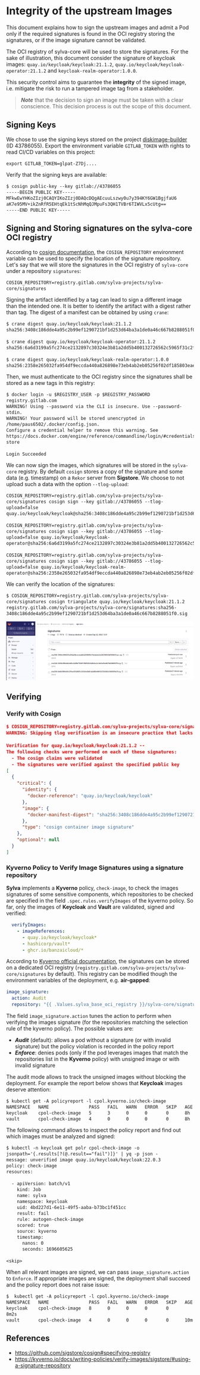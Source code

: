 # Integrity of the upstream Images

This document explains how to sign the upstream images and admit a Pod only if the required signatures is found in the OCI registry storing the signatures, or if the image signature cannot be validated.

The OCI registry of sylva-core will be used to store the signatures. For the sake of illustration, this document consider the signature  of keycloak images: `quay.io/keycloak/keycloak:21.1.2`, `quay.io/keycloak/keycloak-operator:21.1.2` and `keycloak-realm-operator:1.0.0`.

This security control aims to guarantee the **integrity** of the signed image, i.e. mitigate the risk to run a tampered image tag from a stakeholder.

> ***Note*** that the decision to sign an image must be taken with a clear conscience. This decision process is out the scope of this document.

## Signing Keys

We chose to use the signing keys stored on the project [diskimage-builder](https://gitlab.com/sylva-projects/sylva-elements/diskimage-builderusing) (ID 43786055). Export the environment variable `GITLAB_TOKEN` with rights to read CI/CD variables on this project:

```shell
export GITLAB_TOKEN=glpat-Z7Dj....
```

Verify that the signing keys are available:

```shell
$ cosign public-key --key gitlab://43786055
-----BEGIN PUBLIC KEY-----
MFkwEwYHKoZIzj0CAQYIKoZIzj0DAQcDQgAEcuuLszwy0u7y394KY6GW1BgjfaU6
aK7e95MV+ikZnRfR5EHtqEk1tScNhMqQJMpuFs3QH1TVBr6TIWVLx5cUtg==
-----END PUBLIC KEY-----
```

## Signing and Storing signatures on the sylva-core OCI registry

According to [cosign documentation](https://github.com/sigstore/cosign#specifying-registry),  the `COSIGN_REPOSITORY` environment variable can be used to specify the location of the signature repository. Let's say that we will store the signatures in the OCI registry of `sylva-core` under a repository `signatures`:

```shell
COSIGN_REPOSITORY=registry.gitlab.com/sylva-projects/sylva-core/signatures
```

Signing the artifact identified by a tag can lead to sign a different image than the intended one. It is better to identify the artifact with a digest rather than tag. The digest of a manifest can be obtained by using `crane`:

```shell
$ crane digest quay.io/keycloak/keycloak:21.1.2
sha256:3408c186dde4a95c2b99ef1290721bf1d253d64ba3a1de0a46c667b8288051f0

$ crane digest quay.io/keycloak/keycloak-operator:21.1.2
sha256:6a6d3199a5fc274ce2132897c30324e3b81a2dd5b400132726562c5965f31c2f

$ crane digest quay.io/keycloak/keycloak-realm-operator:1.0.0
sha256:2358e265032fa954df9eccda440a826898e73eb4ab2eb05256f02df185803eae
```

Then, we must authenticate to the OCI registry since the signatures shall be stored as a new tags in this registry:

```shell
$ docker login -u $REGISTRY_USER -p $REGISTRY_PASSWORD registry.gitlab.com
WARNING! Using --password via the CLI is insecure. Use --password-stdin.
WARNING! Your password will be stored unencrypted in /home/paus6502/.docker/config.json.
Configure a credential helper to remove this warning. See
https://docs.docker.com/engine/reference/commandline/login/#credentials-store

Login Succeeded
```

We can now sign the images, which signatures will be stored in the `sylva-core` registry. By default `cosign`  stores a copy of the signature and some data (e.g. timestamp) on a `Rekor` server from **Sigstore**. We choose to not upload such a data with the option `--tlog-upload`:

```shell
COSIGN_REPOSITORY=registry.gitlab.com/sylva-projects/sylva-core/signatures cosign sign --key gitlab://43786055 --tlog-upload=false quay.io/keycloak/keycloak@sha256:3408c186dde4a95c2b99ef1290721bf1d253d64ba3a1de0a46c667b8288051f0

COSIGN_REPOSITORY=registry.gitlab.com/sylva-projects/sylva-core/signatures cosign sign --key gitlab://43786055 --tlog-upload=false quay.io/keycloak/keycloak-operator@sha256:6a6d3199a5fc274ce2132897c30324e3b81a2dd5b400132726562c5965f31c2f

COSIGN_REPOSITORY=registry.gitlab.com/sylva-projects/sylva-core/signatures cosign sign --key gitlab://43786055 --tlog-upload=false quay.io/keycloak/keycloak-realm-operator@sha256:2358e265032fa954df9eccda440a826898e73eb4ab2eb05256f02df185803eae
```

We can verify the location of the signatures:

```shell
$ COSIGN_REPOSITORY=registry.gitlab.com/sylva-projects/sylva-core/signatures cosign triangulate quay.io/keycloak/keycloak:21.1.2
registry.gitlab.com/sylva-projects/sylva-core/signatures:sha256-3408c186dde4a95c2b99ef1290721bf1d253d64ba3a1de0a46c667b8288051f0.sig
```

![signatures](./img/security/sylva-core-signatures.png)

## Verifying

### Verify with Cosign

```json
$ COSIGN_REPOSITORY=registry.gitlab.com/sylva-projects/sylva-core/signatures cosign verify --key gitlab://43786055 --insecure-ignore-tlog quay.io/keycloak/keycloak:21.1.2 | jq
WARNING: Skipping tlog verification is an insecure practice that lacks of transparency and auditability verification for the signature.

Verification for quay.io/keycloak/keycloak:21.1.2 --
The following checks were performed on each of these signatures:
  - The cosign claims were validated
  - The signatures were verified against the specified public key
[
  {
    "critical": {
      "identity": {
        "docker-reference": "quay.io/keycloak/keycloak"
      },
      "image": {
        "docker-manifest-digest": "sha256:3408c186dde4a95c2b99ef1290721bf1d253d64ba3a1de0a46c667b8288051f0"
      },
      "type": "cosign container image signature"
    },
    "optional": null
  }
]
```

### Kyverno Policy to Verify Image Signatures using a signature repository

**Sylva** implements a **Kyverno** policy, `check-image`, to check the images signatures of some sensitive components, which repositories to be checked are specified in the field `.spec.rules.verifyImages` of the kyverno policy. So far, only the images of **Keycloak** and **Vault** are validated, signed and verified:

```yaml
  verifyImages:
    - imageReferences:
      - quay.io/keycloak/keycloak*
      - hashicorp/vault*
      - ghcr.io/banzaicloud/*
```

According to [Kyverno official documentation](https://kyverno.io/docs/writing-policies/verify-images/sigstore/#using-a-signature-repository), the signatures can be stored on a dedicated OCI registry (`registry.gitlab.com/sylva-projects/sylva-core/signatures` by default). This registry can be modified though the environment variables of the deployment, e.g. **air-gapped**:

```yaml
image_signature:
  action: Audit
  repository: "{{ .Values.sylva_base_oci_registry }}/sylva-core/signatures"
```

The field `image_signature.action` tunes the action to perform when verifying the images signature (for the repositories matching the selection rule of the kyverno policy). The possible values are:

- ***Audit*** (default): allows a pod without a signature (or with invalid signature) but the policy violation is recorded in the policy report
- ***Enforce***: denies pods (only if the pod leverages images that match the repositories list in the **Kyverno** policy) with unsigned image or with invalid signature

The audit mode allows to track the unsigned images without blocking the deployment. For example the report below shows that **Keycloak** images deserve attention:

```shell
$ kubectl get -A policyreport -l cpol.kyverno.io/check-image
NAMESPACE   NAME               PASS   FAIL   WARN   ERROR   SKIP   AGE
keycloak    cpol-check-image   5      3      0      0       0      8h
vault       cpol-check-image   4      0      0      0       0      8h
```

The following command allows to inspect the policy report and find out which images must be analyzed and  signed:

```shell
$ kubectl -n keycloak get polr cpol-check-image -o jsonpath='{.results[?(@.result=="fail")]}' | yq -p json -
message: unverified image quay.io/keycloak/keycloak:22.0.3
policy: check-image
resources:

  - apiVersion: batch/v1
    kind: Job
    name: sylva
    namespace: keycloak
    uid: 4bd227d1-6e11-49f5-aaba-b73bc1f451cc
    result: fail
    rule: autogen-check-image
    scored: true
    source: kyverno
    timestamp:
      nanos: 0
      seconds: 1696605625
    
<skip>
```

When all relevant images are signed, we can pass `image_signature.action` to `Enforce`.  If appropriate images are signed, the deployment shall succeed and the policy report does not raise issue:

```shell
$  kubectl get -A policyreport -l cpol.kyverno.io/check-image
NAMESPACE   NAME               PASS   FAIL   WARN   ERROR   SKIP   AGE
keycloak    cpol-check-image   8      0      0      0       0      8m2s
vault       cpol-check-image   4      0      0      0       0      10m
```

## References

- https://github.com/sigstore/cosign#specifying-registry
- https://kyverno.io/docs/writing-policies/verify-images/sigstore/#using-a-signature-repository
